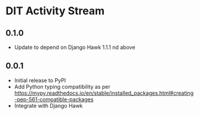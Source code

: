 # DIT Activity Stream

## 0.1.0

- Update to depend on Django Hawk 1.1.1 nd above

## 0.0.1

- Initial release to PyPI
- Add Python typing compatibility as per https://mypy.readthedocs.io/en/stable/installed_packages.html#creating-pep-561-compatible-packages
- Integrate with Django Hawk
